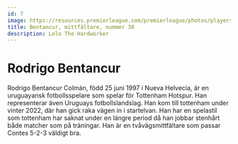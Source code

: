 ```yaml
---
id: 7 
image: https://resources.premierleague.com/premierleague/photos/players/250x250/p202993.png
title: Bentancur, mittfältare, nummer 30 
description: Lolo The Hardworker
---
```


# Rodrigo Bentancur
Rodrigo Bentancur Colmán, född 25 juni 1997 i Nueva Helvecia, är en uruguayansk fotbollsspelare som spelar för Tottenham Hotspur. Han representerar även Uruguays fotbollslandslag.
Han kom till tottenham under vinter 2022, där han gick raka vägen in i startelvan. Han har en spelastil som tottenham har saknat under en längre period då han jobbar stenhårt både matcher som på träningar. Han är en tvåvägsmittfältare som passar Contes 5-2-3 väldigt bra. 


